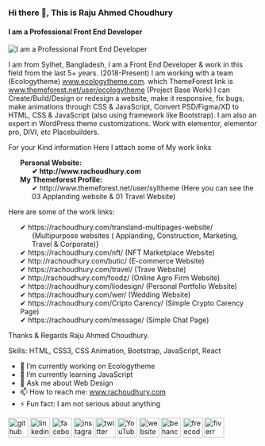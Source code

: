 ### Hi there 👋, This is Raju Ahmed Choudhury 
#### I am a Professional Front End Developer
![I am a Professional Front End Developer](https://scontent.fdac22-1.fna.fbcdn.net/v/t39.30808-6/307485302_424595906453567_5743610950114107704_n.png?stp=dst-png_p180x540&_nc_cat=103&ccb=1-7&_nc_sid=e3f864&_nc_ohc=Nl9kpYMOrB4AX-T3FKi&_nc_ht=scontent.fdac22-1.fna&oh=00_AT9J7AfSBsD33-XTH18aPWRgkTl2TjF3WyNM851YfidgHg&oe=6339AC77)

I am from Sylhet, Bangladesh, I am a Front End Developer & work in this field from the last 5+ years. (2018-Present) I am working with a team (Ecologytheme) www.ecologytheme.com. which ThemeForest link is www.themeforest.net/user/ecologytheme (Project Base Work) 
I can Create/Build/Design or redesign a website, make it responsive, fix bugs, make animations through CSS & JavaScript, Convert PSD/Figma/XD to HTML, CSS & JavaScript (also using framework like Bootstrap). I am also an expert in WordPress theme customizations. Work with elementor, elementor pro, DIVI, etc Placebuilders.

For your Kind information Here I attach some of My work links 

<ul type="none">
  <li><b>Personal Website:</b>
    <ul type="none">
      <li><b>✔	http://www.rachoudhury.com</b></li>
    </ul>
  </li>
  <li><b>My Themeforest Profile: </b>
    <ul type="none">
      <li>✔	http://www.themeforest.net/user/syltheme (Here you can see the 03 Applanding website & 01 Travel Website)</li>
    </ul>
  </li>
</ul>

Here are some of the work links: 
<ul type="none">
  <li>✔	https://rachoudhury.com/transland-multipages-website/
    <ul type="none">
      <li>{Multipurpose websites ( Applanding, Construction, Marketing, Travel & Corporate)}</li>
    </ul>
  </li>
  <li>✔	https://rachoudhury.com/nft/ (NFT Marketplace Website) </li>
  <li>✔	http://rachoudhury.com/butic/ (E-commerce Website) </li>
  <li>✔	https://rachoudhury.com/travel/ (Trave Website) </li>
  <li>✔	http://rachoudhury.com/foodz/ (Online Agro Firm Website) </li>
  <li>✔	https://rachoudhury.com/liodesign/ (Personal Portfolio Website) </li>
  <li>✔	https://rachoudhury.com/wer/ (Wedding Website) </li>
  <li>✔	https://rachoudhury.com/Cripto Carency/  (Simple Crypto Carency Page) </li>
  <li>✔	https://rachoudhury.com/message/ (Simple Chat Page) </li>
</ul>

Thanks & Regards
Raju Ahmed Choudhury.


Skills: HTML, CSS3, CSS Animation, Bootstrap, JavaScript, React 

- 🔭 I’m currently working on Ecologytheme 
- 🌱 I’m currently learning JavaScript 
- 💬 Ask me about Web Design  
- 📫 How to reach me: www.rachoudhury.com 
- ⚡ Fun fact: I am not serious about anything 


[<img src='https://cdn.jsdelivr.net/npm/simple-icons@3.0.1/icons/github.svg' alt='github' height='40'>](https://github.com/rachoudhurywp)  [<img src='https://cdn.jsdelivr.net/npm/simple-icons@3.0.1/icons/linkedin.svg' alt='linkedin' height='40'>](https://www.linkedin.com/in/ra-choudhury-8b693b147/)  [<img src='https://cdn.jsdelivr.net/npm/simple-icons@3.0.1/icons/facebook.svg' alt='facebook' height='40'>](https://www.facebook.com/rachoudhury.wp)  [<img src='https://cdn.jsdelivr.net/npm/simple-icons@3.0.1/icons/instagram.svg' alt='instagram' height='40'>](https://www.instagram.com/rachoudhury/)  [<img src='https://cdn.jsdelivr.net/npm/simple-icons@3.0.1/icons/twitter.svg' alt='twitter' height='40'>](https://twitter.com/rachoudhurywp)  [<img src='https://cdn.jsdelivr.net/npm/simple-icons@3.0.1/icons/youtube.svg' alt='YouTube' height='40'>](https://www.youtube.com/channel/c/RAChoudhuryYT)  [<img src='https://cdn.jsdelivr.net/npm/simple-icons@3.0.1/icons/icloud.svg' alt='website' height='40'>](http://rachoudhury.com/)  [<img src='https://cdn.jsdelivr.net/npm/simple-icons@3.0.1/icons/behance.svg' alt='behance' height='40'>](https://www.behance.net/rachoudhury)  [<img src='https://cdn.jsdelivr.net/npm/simple-icons@3.0.1/icons/freecodecamp.svg' alt='freecodecamp' height='40'>](https://www.freecodecamp.org/RAChoudhury)  [<img src='https://cdn.jsdelivr.net/npm/simple-icons@3.0.1/icons/fiverr.svg' alt='fiverr' height='40'>](https://www.fiverr.com/rachoudhury)  


